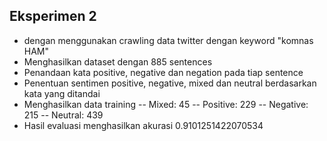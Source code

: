 ## Eksperimen 2
- dengan menggunakan crawling data twitter dengan keyword "komnas HAM"
- Menghasilkan dataset dengan 885 sentences
- Penandaan kata positive, negative dan negation pada tiap sentence
- Penentuan sentimen positive, negative, mixed dan neutral berdasarkan kata yang ditandai
- Menghasilkan data training
-- Mixed: 45
-- Positive: 229
-- Negative: 215
-- Neutral: 439
- Hasil evaluasi menghasilkan akurasi 0.9101251422070534
